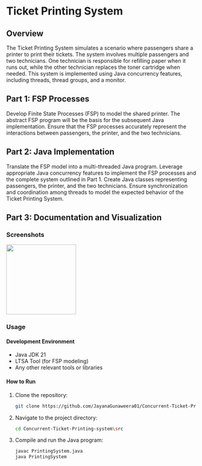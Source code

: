 # Ticket Printing System

## Overview

The Ticket Printing System simulates a scenario where passengers share a printer to print their tickets. The system involves multiple passengers and two technicians. One technician is responsible for refilling paper when it runs out, while the other technician replaces the toner cartridge when needed. This system is implemented using Java concurrency features, including threads, thread groups, and a monitor.

## Part 1: FSP Processes

Develop Finite State Processes (FSP) to model the shared printer. The abstract FSP program will be the basis for the subsequent Java implementation. Ensure that the FSP processes accurately represent the interactions between passengers, the printer, and the two technicians.

## Part 2: Java Implementation

Translate the FSP model into a multi-threaded Java program. Leverage appropriate Java concurrency features to implement the FSP processes and the complete system outlined in Part 1. Create Java classes representing passengers, the printer, and the two technicians. Ensure synchronization and coordination among threads to model the expected behavior of the Ticket Printing System.

## Part 3: Documentation and Visualization

### Screenshots

<img src="https://github.com/JayanaGunaweera01/Concurrent-Ticket-Printing-system/issues/1" width="185">

### Usage

#### Development Environment

- Java JDK 21
- LTSA Tool (for FSP modeling)
- Any other relevant tools or libraries

#### How to Run

1. Clone the repository:

    ```bash
    git clone https://github.com/JayanaGunaweera01/Concurrent-Ticket-Printing-system.git
    ```

2. Navigate to the project directory:

    ```bash
    cd Concurrent-Ticket-Printing-system\src
    ```

3. Compile and run the Java program:

    ```bash
    javac PrintingSystem.java
    java PrintingSystem
    ```

